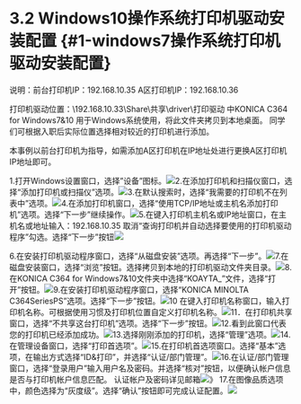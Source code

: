 # 3.2 Windows10操作系统打印机驱动安装配置 {#1-windows7操作系统打印机驱动安装配置}

说明：前台打印机IP：192.168.10.35      A区打印机IP：192.168.10.36

打印机驱动位置：\192.168.10.33\Share\共享\driver\打印驱动   中KONICA C364 for Windows7&10 用于Windows系统使用，将此文件夹拷贝到本地桌面。 同学们可根据入职后实际位置选择相对较近的打印机进行添加。

本事例以前台打印机为指导，如需添加A区打印机在IP地址处进行更换A区打印机IP地址即可。

1.打开Windows设置窗口，选择”设备”图标。![](https://ws4.sinaimg.cn/large/006tNc79ly1fj2w9hjkxwj31c20rwdjs.jpg)2.在添加打印机和扫描仪窗口，选择“添加打印机或扫描仪”选项。![](https://ws1.sinaimg.cn/large/006tNc79ly1fj2wa31amzj31c20t7jwf.jpg)3.在默认搜索时，选择“我需要的打印机不在列表中”选项。![](https://ws3.sinaimg.cn/large/006tNc79ly1fj2wb197nmj31c211t43z.jpg)4.在添加打印机窗口，选择“使用TCP/IP地址或主机名添加打印机”选项。选择“下一步”继续操作。![](https://ws4.sinaimg.cn/large/006tNc79ly1fj2wbc92upj31c20xa42x.jpg)5.在键入打印机主机名或IP地址窗口，在主机名或地址输入：192.168.10.35 取消“查询打印机并自动选择要使用的打印机驱动程序”勾选。选择“下一步”按钮![](https://ws1.sinaimg.cn/large/006tNc79ly1fj2wchnycxj31c20xa42x.jpg)

6.在安装打印机驱动程序窗口，选择“从磁盘安装”选项。再选择“下一步”。![](https://ws2.sinaimg.cn/large/006tNc79ly1fj2wctkf7jj31c210aagy.jpg)7.在磁盘安装窗口，选择“浏览”按钮。选择拷贝到本地的打印机驱动文件夹目录。![](https://ws2.sinaimg.cn/large/006tNc79ly1fj2wdbsyklj31c2127gr2.jpg)8.在KONICA C364 for Windows7&10文件夹中选择“KOAYTA\_”文件，选择“打开”按钮。![](https://ws1.sinaimg.cn/large/006tNc79ly1fj2wdkgjwlj31c210s0x3.jpg)9.在安装打印机驱动程序窗口，选择“KONICA MINOLTA C364SeriesPS”选项。选择“下一步”按钮。![](https://ws1.sinaimg.cn/large/006tNc79ly1fj2we16zvej31c20xejwj.jpg)10 在键入打印机名称窗口，输入打印机名称。可根据使用习惯及打印机位置自定义打印机名称。![](https://ws1.sinaimg.cn/large/006tNc79ly1fj2wf1b04xj31c20ysjuu.jpg)11．在打印机共享窗口，选择“不共享这台打印机”选项。选择“下一步”按钮。![](https://ws4.sinaimg.cn/large/006tNc79ly1fj2wfk3ixxj31c20yiwj1.jpg)12.看到此窗口代表您的打印机已经添加成功。![](https://ws3.sinaimg.cn/large/006tNc79ly1fj2wg32zv5j31c20xogp5.jpg)13.选择刚刚添加的打印机，选择“管理”选项。![](https://ws2.sinaimg.cn/large/006tNc79ly1fj2wgh9dmqj31c20zcwjl.jpg)14.在管理设备窗口，选择“打印首选项”。![](https://ws4.sinaimg.cn/large/006tNc79ly1fj2wh1a0ezj31c211padk.jpg)15.在打印机首选项窗口。选择“基本”选项，在输出方式选择“ID&打印”，并选择“认证/部门管理”。![](https://ws2.sinaimg.cn/large/006tNc79ly1fj2whm0stij31c20wldpx.jpg)16.在认证/部门管理窗口，选择“登录用户”输入用户名及密码。并选择“核对”按钮，以便确认帐户信息是否与打印机帐户信息匹配。 认证帐户及密码详见邮箱![](https://ws4.sinaimg.cn/large/006tNc79ly1fj2wid3ogyj31c20ybaha.jpg)》 17.在图像品质选项中，颜色选择为“灰度级”。选择“确认”按钮即可完成认证配置。![](https://ws4.sinaimg.cn/large/006tNc79ly1fj2wiow49ej31c216zqbn.jpg)

